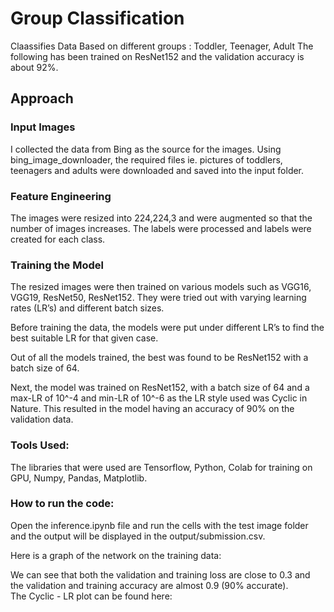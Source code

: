 # Group Classification

Claassifies Data Based on different groups : Toddler, Teenager, Adult 
The following has been trained on ResNet152 and the validation accuracy is about 92%.

## Approach
### Input Images
I collected the data from Bing as the source for the images. Using bing_image_downloader, the required files ie. pictures of toddlers, teenagers and adults were downloaded and saved into the input folder. 
### Feature Engineering 
The images were resized into 224,224,3 and were augmented so that the number of images increases. The labels were processed and labels were created for each class. 
### Training the Model
The resized images were then trained on various models such as VGG16, VGG19, ResNet50, ResNet152. They were tried out with varying learning rates (LR’s) and different batch sizes. 

Before training the data, the models were put under different LR’s to find the best suitable LR for that given case.

Out of all the models trained, the best was found to be ResNet152 with a batch size of 64.  

Next, the model was trained on ResNet152, with a batch size of 64 and a max-LR of 10^-4 and min-LR of 10^-6  as the LR style used was Cyclic in Nature. This resulted in the model having an accuracy of 90% on the validation data.   
### Tools Used:

The libraries that were used are Tensorflow, Python, Colab for training on GPU, Numpy, Pandas, Matplotlib.  


### How to run the code:

Open the inference.ipynb file and run the cells with the test image folder and the output will be displayed in the output/submission.csv.




Here is a graph of the network on the training data:

	



We can see that both the validation and training loss are close to 0.3 and the validation and training accuracy are almost 0.9 (90% accurate).  
 The Cyclic - LR plot can be found here:

